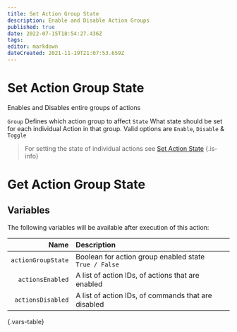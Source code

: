 ```yaml
---
title: Set Action Group State
description: Enable and Disable Action Groups
published: true
date: 2022-07-15T18:54:27.436Z
tags: 
editor: markdown
dateCreated: 2021-11-19T21:07:53.659Z
---
```


# Set Action Group State
Enables and Disables entire groups of actions 

`Group`	Defines which action group to affect
`State` What state should be set for each individual Action in that group. Valid options are `Enable`, `Disable` & `Toggle`

> For setting the state of individual actions see [Set Action State](/en/Sub-Actions/action-state)
{.is-info}

# Get Action Group State

##  Variables

The following variables will be available after execution of this action:

Name | Description
----:|:------------
| `actionGroupState` | Boolean for action group enabled state <br> `True / False`
| `actionsEnabled` | A list of action IDs, of actions that are enabled |
| `actionsDisabled` | A list of action IDs, of commands that are disabled |
{.vars-table}